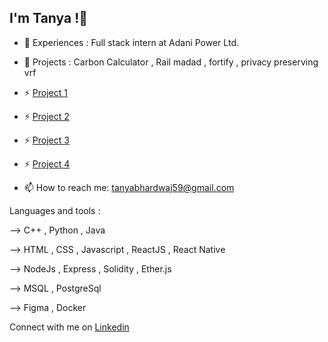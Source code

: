 ## I'm Tanya !👋


- 🔭 Experiences : Full stack intern at Adani Power Ltd.  

- 🌱 Projects : Carbon Calculator , Rail madad , fortify , privacy preserving vrf

- ⚡ [Project 1 ](https://github.com/tanya166/carbon-calculator)  
- ⚡ [Project 2](https://github.com/tanya166/Rail-madad)
- ⚡ [Project 3](https://github.com/tanya166/Fortify)
- ⚡ [Project 4](https://github.com/tanya166/privacy-preserving-vrf)

- 📫 How to reach me: tanyabhardwaj59@gmail.com

Languages and tools : 
 
--> C++ , Python , Java

--> HTML , CSS , Javascript , ReactJS , React Native

--> NodeJs  , Express , Solidity , Ether.js

--> MSQL , PostgreSql

--> Figma , Docker

Connect with me on [Linkedin](https://www.linkedin.com/in/tanya-bhardwaj-9a2449244/)

